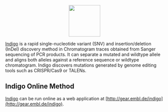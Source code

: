 <p align="center">
  <img height="100" src="https://raw.githubusercontent.com/tobiasrausch/indigo/master/indigo.png">
</p>

[Indigo](http://gear.embl.de/indigo) is a rapid single-nucleotide variant (SNV) and insertion/deletion (InDel) discovery method in Chromatogram traces obtained from Sanger sequencing of PCR products. It can separate a mutated and wildtype allele and aligns both alleles against a reference sequence or wildtype chromatogram. Indigo discovers mutations generated by genome editing tools such as CRISPR/Cas9 or TALENs.

Indigo Online Method
--------------------

[Indigo](http://gear.embl.de/indigo) can be run online as a web application at [http://gear.embl.de/indigo](http://gear.embl.de/indigo).
